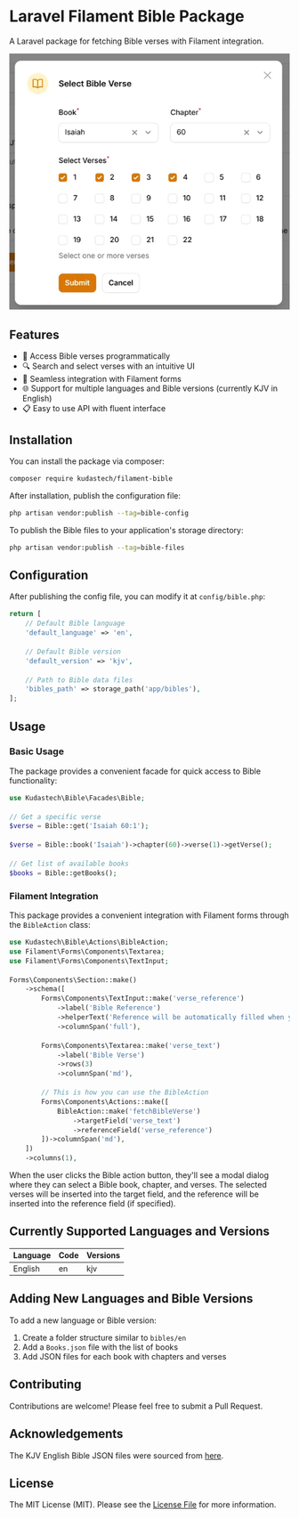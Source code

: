 # Laravel Filament Bible Package

A Laravel package for fetching Bible verses with Filament integration. 

![Bible Verse Selector](https://github.com/kudastech/filament-bible/raw/main/images/bible-selector.png)

## Features

- 📖 Access Bible verses programmatically
- 🔍 Search and select verses with an intuitive UI
- 🧩 Seamless integration with Filament forms
- 🌐 Support for multiple languages and Bible versions (currently KJV in English)
- 📋 Easy to use API with fluent interface

## Installation

You can install the package via composer:

```bash
composer require kudastech/filament-bible
```

After installation, publish the configuration file:

```bash
php artisan vendor:publish --tag=bible-config
```

To publish the Bible files to your application's storage directory:

```bash
php artisan vendor:publish --tag=bible-files
```

## Configuration

After publishing the config file, you can modify it at `config/bible.php`:

```php
return [
    // Default Bible language
    'default_language' => 'en',
    
    // Default Bible version
    'default_version' => 'kjv',
    
    // Path to Bible data files
    'bibles_path' => storage_path('app/bibles'),
];
```

## Usage

### Basic Usage

The package provides a convenient facade for quick access to Bible functionality:

```php
use Kudastech\Bible\Facades\Bible;

// Get a specific verse
$verse = Bible::get('Isaiah 60:1');

$verse = Bible::book('Isaiah')->chapter(60)->verse(1)->getVerse();

// Get list of available books
$books = Bible::getBooks();
```

### Filament Integration

This package provides a convenient integration with Filament forms through the `BibleAction` class:

```php
use Kudastech\Bible\Actions\BibleAction;
use Filament\Forms\Components\Textarea;
use Filament\Forms\Components\TextInput;

Forms\Components\Section::make()
    ->schema([
        Forms\Components\TextInput::make('verse_reference')
            ->label('Bible Reference')
            ->helperText('Reference will be automatically filled when you fetch a verse')
            ->columnSpan('full'),
        
        Forms\Components\Textarea::make('verse_text')
            ->label('Bible Verse')
            ->rows(3)
            ->columnSpan('md'),
        
        // This is how you can use the BibleAction
        Forms\Components\Actions::make([
            BibleAction::make('fetchBibleVerse')
                ->targetField('verse_text')
                ->referenceField('verse_reference')
        ])->columnSpan('md'),
    ])
    ->columns(1),
```

When the user clicks the Bible action button, they'll see a modal dialog where they can select a Bible book, chapter, and verses. The selected verses will be inserted into the target field, and the reference will be inserted into the reference field (if specified).

## Currently Supported Languages and Versions

| Language | Code | Versions |
|----------|------|----------|
| English  | en   | kjv      |

## Adding New Languages and Bible Versions

To add a new language or Bible version:

1. Create a folder structure similar to `bibles/en`
2. Add a `Books.json` file with the list of books
3. Add JSON files for each book with chapters and verses

## Contributing

Contributions are welcome! Please feel free to submit a Pull Request.

## Acknowledgements

The KJV English Bible JSON files were sourced from [here](https://github.com/aruljohn/Bible-kjv).

## License

The MIT License (MIT). Please see the [License File](LICENSE.md) for more information.